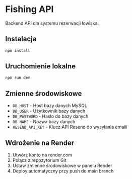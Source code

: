 # Fishing API

Backend API dla systemu rezerwacji łowiska.

## Instalacja

```bash
npm install
```

## Uruchomienie lokalne

```bash
npm run dev
```

## Zmienne środowiskowe

- `DB_HOST` - Host bazy danych MySQL
- `DB_USER` - Użytkownik bazy danych
- `DB_PASSWORD` - Hasło do bazy danych
- `DB_NAME` - Nazwa bazy danych
- `RESEND_API_KEY` - Klucz API Resend do wysyłania emaili

## Wdrożenie na Render

1. Utwórz konto na render.com
2. Połącz z repozytorium Git
3. Ustaw zmienne środowiskowe w panelu Render
4. Deploy automatyczny przy push do main branch 